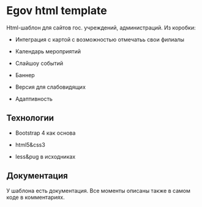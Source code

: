 # Egov html template

Html-шаблон для сайтов гос. учреждений, администраций. Из коробки:

* Интеграция с картой с возможностью отмечатьь свои филиалы

* Календарь мероприятий

* Слайшоу событий

* Баннер

* Версия для слабовидящих

* Адаптивность

## Технологии

* Bootstrap 4 как основа

* html5&css3

* less&pug в исходниках


## Документация

У шаблона есть документация. Все моменты описаны также в самом коде в комментариях.